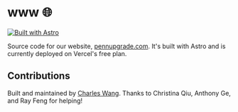 # www 🌐

[![Built with Astro](https://astro.badg.es/v2/built-with-astro/tiny.svg)](https://astro.build)

Source code for our website, [pennupgrade.com](https://pennupgrade.com). It's built with Astro and is currently deployed on Vercel's free plan.

## Contributions

Built and maintained by [Charles Wang](https://charleszw.com). Thanks to Christina Qiu, Anthony Ge, and Ray Feng for helping!
